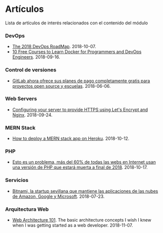 # Artículos

Lista de artículos de interés relacionados con el contenido del módulo

### DevOps

- [The 2018 DevOps RoadMap](https://hackernoon.com/the-2018-devops-roadmap-31588d8670cb). 2018-10-07.
- [10 Free Courses to Learn Docker for Programmers and DevOps Engineers](https://hackernoon.com/10-free-courses-to-learn-docker-for-programmers-and-devops-engineers-7ff2781fd6e0). 2018-09-16.

### Control de versiones

- [GitLab ahora ofrece sus planes de pago completamente gratis para proyectos open source y escuelas](https://m.genbeta.com/actualidad/gitlab-ahora-ofrece-sus-planes-pago-99-dolares-al-mes-completamente-gratis-para-proyectos-open-source-escuelas?utm_source=recommended&utm_medium=feed&utm_campaign=20_Sep_2018). 2018-06-06.

### Web Servers

- [Configuring your server to provide HTTPS using Let's Encrypt and Nginx](https://hackernoon.com/configuring-your-server-to-provide-https-using-lets-encrypt-and-nginx-e46a5ae93e41). 2018-09-24.

### MERN Stack

- [How to deploy a MERN stack app on Heroku](https://medium.com/crowdbotics/deploy-a-mern-stack-app-on-heroku-b0c255744a70). 2018-10-12.

### PHP

- [Esto es un problema, más del 60% de todas las webs en Internet usan una versión de PHP que estará muerta a final de 2018](https://www.genbeta.com/seguridad/esto-problema-60-todas-webs-internet-usan-version-php-que-estara-muerta-a-final-2018). 2018-10-17.

### Servicios

- [Bitnami, la startup sevillana que mantiene las aplicaciones de las nubes de Amazon, Google y Microsoft](https://www.xataka.com/servicios/bitnami-startup-sevillana-que-mantiene-aplicaciones-nubes-amazon-google-microsoft). 2018-07-23.

### Arquitectura Web

- [Web Architecture 101](https://engineering.videoblocks.com/web-architecture-101-a3224e126947). The basic architecture concepts I wish I knew when I was getting started as a web developer. 2018-11-07.
